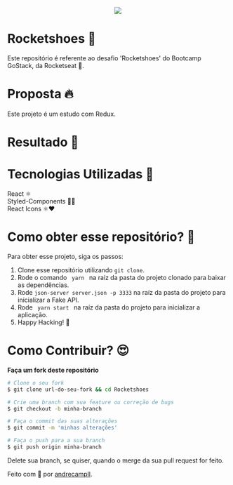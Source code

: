 <p align="center">
  <img src="https://camo.githubusercontent.com/e42868e1d9b1290402ecdcd17b831a281a28f2a7/68747470733a2f2f7265732e636c6f7564696e6172792e636f6d2f6c756b656d6f72616c65732f696d6167652f75706c6f61642f76313536323639363030302f726561646d655f6c6f676f732f72656163742d726f636b657473686f65735f6a79316c7a652e706e67" />
</p>

# Rocketshoes 👟
Este repositório é referente ao desafio 'Rocketshoes' do Bootcamp GoStack, da Rocketseat 🚀.

# Proposta 🔥
Este projeto é um estudo com Redux.

# Resultado 🚀

# Tecnologias Utilizadas 🚀
React ⚛️ <br />
Styled-Components 💅🏻 <br />
React Icons ⚛️❤️ <br />

# Como obter esse repositório? 🤔
Para obter esse projeto, siga os passos:
1. Clone esse repositório utilizando <code>git clone</code>.
2. Rode o comando <code> yarn </code> na raíz da pasta do projeto clonado para baixar as dependências.
3. Rode <code>json-server server.json -p 3333</code> na raíz da pasta do projeto para inicializar a Fake API.
4. Rode <code> yarn start </code> na raíz da pasta do projeto para inicializar a aplicação.
5. Happy Hacking! 🚀

# Como Contribuir? 😍
**Faça um fork deste repositório**

```bash
# Clone o seu fork
$ git clone url-do-seu-fork && cd Rocketshoes

# Crie uma branch com sua feature ou correção de bugs
$ git checkout -b minha-branch

# Faça o commit das suas alterações
$ git commit -m 'minhas alterações'

# Faça o push para a sua branch
$ git push origin minha-branch
```

Delete sua branch, se quiser, quando o merge da sua pull request for feito. <br />

Feito com 💜 por <a href="https://www.linkedin.com/in/andrecampll/" target="blank">andrecampll</a>.
